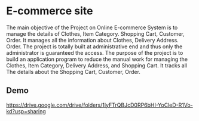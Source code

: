 
# E-commerce site

The main objective of the Project on Online E-commerce System is to manage the details of Clothes, Item Category. Shopping Cart, Customer, Order. It manages all the information about Clothes, Delivery Address. Order. The project is totally built at administrative end and thus only the administrator is guaranteed the access. The purpose of the project is to build an application program to reduce the manual work for managing the Clothes, Item Category, Delivery Address, and Shopping Cart. It tracks all 
The details about the Shopping Cart, Customer, Order. 

## Demo

https://drive.google.com/drive/folders/1IyFTrQBJcD0RP6bHI-YoCleD-R1Vo-kd?usp=sharing

